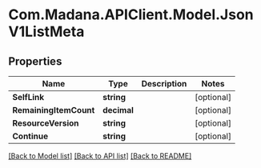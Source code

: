 
# Com.Madana.APIClient.Model.JsonV1ListMeta

## Properties

Name | Type | Description | Notes
------------ | ------------- | ------------- | -------------
**SelfLink** | **string** |  | [optional] 
**RemainingItemCount** | **decimal** |  | [optional] 
**ResourceVersion** | **string** |  | [optional] 
**Continue** | **string** |  | [optional] 

[[Back to Model list]](../README.md#documentation-for-models)
[[Back to API list]](../README.md#documentation-for-api-endpoints)
[[Back to README]](../README.md)

